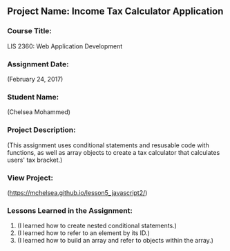 ## Project Name:  Income Tax Calculator Application

### Course Title:
LIS 2360:  Web Application Development

### Assignment Date:  
(February 24, 2017)

### Student Name:  
(Chelsea Mohammed)

### Project Description:
(This assignment uses conditional statements and resusable code with functions, as well as array objects to create a tax calculator that calculates users' tax bracket.)

### View Project:
(https://mchelsea.github.io/lesson5_javascript2/)

### Lessons Learned in the Assignment:
1. (I learned how to create nested conditional statements.)
2. (I learned how to refer to an element by its ID.)
3. (I learned how to build an array and refer to objects within the array.)
